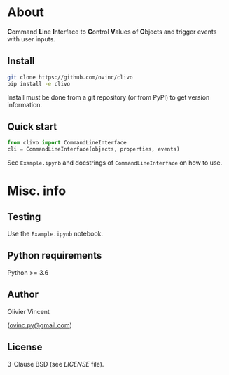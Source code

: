 About
=====

**C**ommand **L**ine **I**nterface to **C**ontrol **V**alues of **O**bjects and trigger events with user inputs.

Install
-------

```bash
git clone https://github.com/ovinc/clivo
pip install -e clivo
```

Install must be done from a git repository (or from PyPI) to get version information.

Quick start
-----------

```python
from clivo import CommandLineInterface
cli = CommandLineInterface(objects, properties, events)
```

See `Example.ipynb` and docstrings of `CommandLineInterface` on how to use.


Misc. info
==========

Testing
-------

Use the `Example.ipynb` notebook.


Python requirements
-------------------

Python >= 3.6

Author
------

Olivier Vincent

(ovinc.py@gmail.com)

License
-------

3-Clause BSD (see *LICENSE* file).
